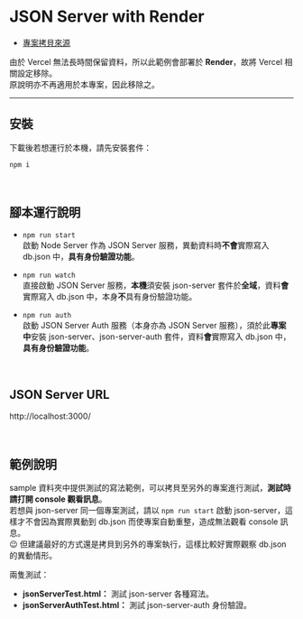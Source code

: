 # JSON Server with Render

- [專案拷貝來源](https://github.com/gonsakon/json-server-vercel)

由於 Vercel 無法長時間保留資料，所以此範例會部署於 **Render**，故將 Vercel 相關設定移除。<br>
原說明亦不再適用於本專案，因此移除之。

---

## 安裝

下載後若想運行於本機，請先安裝套件：
```javascript
npm i
```

<br>

## 腳本運行說明
- `npm run start`<br>
  啟動 Node Server 作為 JSON Server 服務，異動資料時**不會**實際寫入 db.json 中，**具有身份驗證功能**。
  
- `npm run watch`<br>
  直接啟動 JSON Server 服務，**本機**須安裝 json-server 套件於**全域**，資料**會**實際寫入 db.json 中，本身**不**具有身份驗證功能。
  
- `npm run auth`<br>
  啟動 JSON Server Auth 服務（本身亦為 JSON Server 服務），須於此**專案中**安裝 json-server、json-server-auth 套件，資料**會**實際寫入 db.json 中，**具有身份驗證功能**。

<br>

## JSON Server URL
http://localhost:3000/

<br>

## 範例說明
sample 資料夾中提供測試的寫法範例，可以拷貝至另外的專案進行測試，**測試時請打開 console 觀看訊息**。<br>
若想與 json-server 同一個專案測試，請以 `npm run start` 啟動 json-server，這樣才不會因為實際異動到 db.json 而使專案自動重整，造成無法觀看 console 訊息。<br>
😉 但建議最好的方式還是拷貝到另外的專案執行，這樣比較好實際觀察 db.json 的異動情形。<br>

兩隻測試：
- **jsonServerTest.html：** 測試 json-server 各種寫法。
- **jsonServerAuthTest.html：** 測試 json-server-auth 身份驗證。
